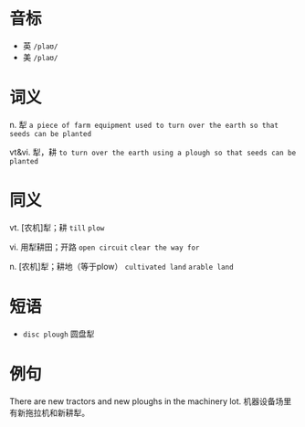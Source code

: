 # 音标

- 英 `/plaʊ/`
- 美 `/plaʊ/`

# 词义

n. 犁
`a piece of farm equipment used to turn over the earth so that seeds can be planted`

vt&vi. 犁，耕
`to turn over the earth using a plough so that seeds can be planted`

# 同义

vt. [农机]犁；耕
`till` `plow`

vi. 用犁耕田；开路
`open circuit` `clear the way for`

n. [农机]犁；耕地（等于plow）
`cultivated land` `arable land`

# 短语

- `disc plough` 圆盘犁

# 例句

There are new tractors and new ploughs in the machinery lot.
机器设备场里有新拖拉机和新耕犁。


